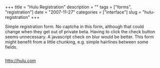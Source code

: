 +++
title = "Hulu Registration"
description = ""
tags = ["forms", "registration"]
date = "2007-11-27"
categories = ["interface"]
slug = "hulu-registration"
+++


<p>Simple registration form. No captcha in this form, although that could change when they get out of private beta. Having to click the check button seems unnecessary. A javascript check on blur would be better. This form might benefit from a little chunking, e.g. simple hairlines between some fields. </p>
<div id="screens-full" class="clear"><div class="fullimg clear"><a href="//konigi.com/media/interface/hulu-registration-1.png" class="group" rel="group" title="1. "><img src="//konigi.com/media/interface/hulu-registration-1.png" alt="" class="img-responsive"></a></div></div>        
<p><a href="http://hulu.com/">http://hulu.com</a></p>


